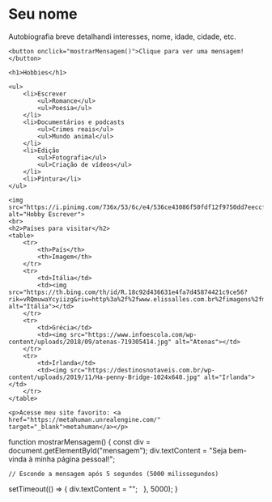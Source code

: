 <!DOCTYPE html>
<html lang="en">
<head>
    <meta charset="UTF-8">
    <meta name="viewport" content="width=device-width, initial-scale=1.0">
    <title>Meu perfil</title>
    <link rel="stylesheet" href="style.css">
</head> 
<body>
    <h1>Seu nome</h1>
    <p>Autobiografia breve detalhandi interesses, nome, idade, cidade, etc.</p>

    <button onclick="mostrarMensagem()">Clique para ver uma mensagem!</button>
  <div id="mensagem"></div>
    <script src="script.js"></script>

    <h1>Hobbies</h1>

    <ul>
        <li>Escrever
            <ul>Romance</ul>
            <ul>Poesia</ul>
        </li>
        <li>Documentários e podcasts
            <ul>Crimes reais</ul>
            <ul>Mundo animal</ul>
        </li>
        <li>Edição
            <ul>Fotografia</ul>
            <ul>Criação de vídeos</ul>
        </li>
        <li>Pintura</li>
    </ul>

    <img src="https://i.pinimg.com/736x/53/6c/e4/536ce43086f50fdf12f9750dd7eeccf2.jpg" alt="Hobby Escrever">
    <br>
    <h2>Países para visitar</h2>
    <table>
        <tr>
            <th>País</th>
            <th>Imagem</th>
        </tr>
        <tr>
            <td>Itália</td>
            <td><img src="https://th.bing.com/th/id/R.18c92d436631e4fa7d45874421c9ce56?rik=vRQmuwaYcyiizg&riu=http%3a%2f%2fwww.elissalles.com.br%2fimagens%2fmilao_italia_ata(1).jpg&ehk=ezLveKffkNHtgRsphScZfoPdK%2fzp5kY1s%2fo24TvMCpY%3d&risl=&pid=ImgRaw&r=0" alt="Itália"></td>
        </tr>
        <tr>
            <td>Grécia</td>
            <td><img src="https://www.infoescola.com/wp-content/uploads/2018/09/atenas-719305414.jpg" alt="Atenas"></td>
        </tr>
        <tr>
            <td>Irlanda</td>
            <td><img src="https://destinosnotaveis.com.br/wp-content/uploads/2019/11/Ha-penny-Bridge-1024x640.jpg" alt="Irlanda"></td>
        </tr>
    </table>

    <p>Acesse meu site favorito: <a href="https://metahuman.unrealengine.com/" target="_blank">metahuman</a></p>

</body>
</html>

function mostrarMensagem() {
    const div = document.getElementById("mensagem");
    div.textContent = "Seja bem-vinda à minha página pessoal!";
 
    // Esconde a mensagem após 5 segundos (5000 milissegundos)
  setTimeout(() => {
    div.textContent = "";
  }, 5000);
}
